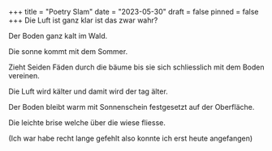 +++
title = "Poetry Slam"
date = "2023-05-30"
draft = false
pinned = false
+++
Die Luft ist ganz klar ist das zwar wahr?

Der Boden ganz kalt im Wald.

Die sonne kommt mit dem Sommer.

Zieht Seiden Fäden durch die bäume bis sie sich schliesslich mit dem Boden vereinen.

Die Luft wird kälter und damit wird der tag älter.

Der Boden bleibt warm mit Sonnenschein festgesetzt auf der Oberfläche.

Die leichte brise welche über die wiese fliesse.





(Ich war habe recht lange gefehlt also konnte ich erst heute angefangen)